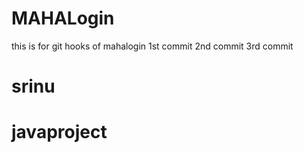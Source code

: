 # MAHALogin
this is for git hooks  of mahalogin
1st commit
2nd commit
3rd commit




# srinu
# javaproject
